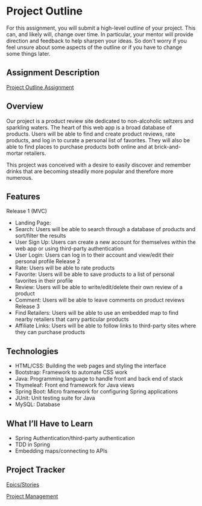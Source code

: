 # Project Outline
For this assignment, you will submit a high-level outline of your project. This can, and likely will, change over time. In particular, your mentor will provide direction and feedback to help sharpen your ideas. So don't worry if you feel unsure about some aspects of the outline or if you have to change some things later.

## Assignment Description
[Project Outline Assignment](https://education.launchcode.org/liftoff/modules/assignments/project-outline)


## Overview

Our project is a product review site dedicated to non-alcoholic seltzers and sparkling waters. The heart of this web app is a broad database of products. Users will be able to find and create product reviews, rate products, and log in to curate a personal list of favorites. They will also be able to find places to purchase products both online and at brick-and-mortar retailers.

This project was conceived with a desire to easily discover and remember drinks that are becoming steadily more popular and therefore more numerous.

## Features

Release 1 (MVC)
- Landing Page: 
- Search: Users will be able to search through a database of products and sort/filter the results
- User Sign Up: Users can create a new account for themselves within the web app or using third-party authentication
- User Login: Users can log in to their account and view/edit their personal profile
Release 2
- Rate: Users will be able to rate products
- Favorite: Users will be able to save products to a list of personal favorites in their profile
- Review: Users will be able to write/edit/delete their own review of a product
- Comment: Users will be able to leave comments on product reviews
Release 3
- Find Retailers: Users will be able to use an embedded map to find nearby retailers that carry particular products
- Affiliate Links: Users will be able to follow links to third-party sites where they can purchase products

## Technologies

- HTML/CSS: Building the web pages and styling the interface
- Bootstrap: Framework to automate CSS work
- Java: Programming language to handle front and back end of stack
- Thymeleaf: Front end framework for Java views
- Spring Boot: Micro framework for configuring Spring applications
- JUnit: Unit testing suite for Java
- MySQL: Database 

## What I’ll Have to Learn

- Spring Authentication/third-party authentication
- TDD in Spring
- Embedding maps/connecting to APIs

## Project Tracker

[Epics/Stories](https://trello.com/b/bypjBxmR/epics-stories)

[Project Management](https://trello.com/b/zPGLhF0O/seltzer-notes)

